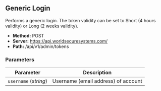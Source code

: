 ## Generic Login

Performs a generic login. The token validity can be set to Short (4 hours validity) or Long (2 weeks validity).

* **Method:** POST
* **Server:** https://api.worldsecuresystems.com/
* **Path:** /api/v1/admin/tokens

### Parameters

Parameter | Description
-------------- | -------------
`username` (*string*) | Username (email address) of account 
